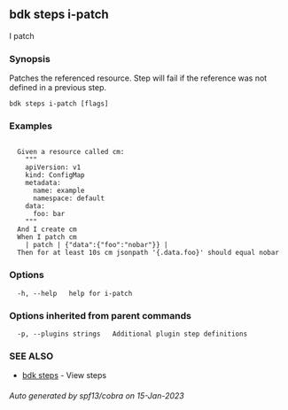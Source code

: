 ## bdk steps i-patch

I patch <reference>

### Synopsis

Patches the referenced resource. Step will fail if the reference was not defined in a previous step.

```
bdk steps i-patch [flags]
```

### Examples

```
  
  Given a resource called cm:
    """
    apiVersion: v1
    kind: ConfigMap
    metadata:
      name: example
      namespace: default
    data:
      foo: bar
    """
  And I create cm
  When I patch cm
    | patch | {"data":{"foo":"nobar"}} |
  Then for at least 10s cm jsonpath '{.data.foo}' should equal nobar

```

### Options

```
  -h, --help   help for i-patch
```

### Options inherited from parent commands

```
  -p, --plugins strings   Additional plugin step definitions
```

### SEE ALSO

* [bdk steps](bdk_steps.md)	 - View steps

###### Auto generated by spf13/cobra on 15-Jan-2023
